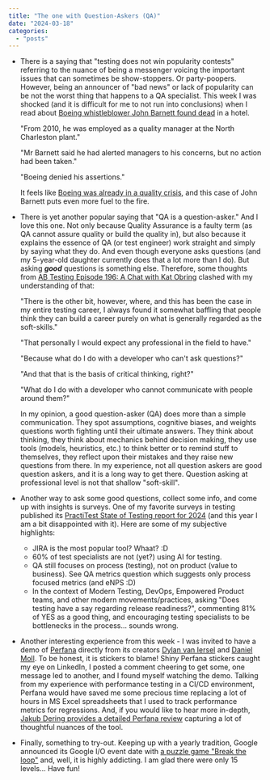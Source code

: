 ```yaml
---
title: "The one with Question-Askers (QA)"
date: "2024-03-18"
categories: 
  - "posts"
---
```


- There is a saying that "testing does not win popularity contests" referring to the nuance of being a messenger voicing the important issues that can sometimes be show-stoppers. Or party-poopers. However, being an announcer of "bad news" or lack of popularity can be not the worst thing that happens to a QA specialist. This week I was shocked (and it is difficult for me to not run into conclusions) when I read about [Boeing whistleblower John Barnett found dead](https://www.bbc.com/news/business-68534703) in a hotel.  
      
    "From 2010, he was employed as a quality manager at the North Charleston plant."  
      
    "Mr Barnett said he had alerted managers to his concerns, but no action had been taken."  
      
    "Boeing denied his assertions."  
      
    It feels like [Boeing was already in a quality crisis](https://www.bbc.com/news/business-68573686), and this case of John Barnett puts even more fuel to the fire.

- There is yet another popular saying that "QA is a question-asker." And I love this one. Not only because Quality Assurance is a faulty term (as QA cannot assure quality or build the quality in), but also because it explains the essence of QA (or test engineer) work straight and simply by saying what they do. And even though everyone asks questions (and my 5-year-old daughter currently does that a lot more than I do). But asking _**good**_ questions is something else. Therefore, some thoughts from [AB Testing Episode 196: A Chat with Kat Obring](https://podcasters.spotify.com/pod/show/abtesting/episodes/Episode-196-A-Chat-with-Kat-Obring-e2gt62e/a-ab278dv) clashed with my understanding of that:  
      
    "There is the other bit, however, where, and this has been the case in my entire testing career, I always found it somewhat baffling that people think they can build a career purely on what is generally regarded as the soft-skills."  
      
    "That personally I would expect any professional in the field to have."  
      
    "Because what do I do with a developer who can't ask questions?"  
      
    "And that that is the basis of critical thinking, right?"  
      
    "What do I do with a developer who cannot communicate with people around them?"  
      
    In my opinion, a good question-asker (QA) does more than a simple communication. They spot assumptions, cognitive biases, and weights questions worth fighting until their ultimate answers. They think about thinking, they think about mechanics behind decision making, they use tools (models, heuristics, etc.) to think better or to remind stuff to themselves, they reflect upon their mistakes and they raise new questions from there. In my experience, not all question askers are good question askers, and it is a long way to get there. Question asking at professional level is not that shallow "soft-skill".

- Another way to ask some good questions, collect some info, and come up with insights is surveys. One of my favorite surveys in testing published its [PractiTest State of Testing report for 2024](https://www.practitest.com/assets/pdf/stot-2024.pdf) (and this year I am a bit disappointed with it). Here are some of my subjective highlights:
    - JIRA is the most popular tool? Whaat? :D
    - 60% of test specialists are not (yet?) using AI for testing.
    - QA still focuses on process (testing), not on product (value to business). See QA metrics question which suggests only process focused metrics (and eNPS :D)
    - In the context of Modern Testing, DevOps, Empowered Product teams, and other modern movements/practices, asking "Does testing have a say regarding release readiness?", commenting 81% of YES as a good thing, and encouraging testing specialists to be bottlenecks in the process... sounds wrong.

- Another interesting experience from this week - I was invited to have a demo of [Perfana](https://perfana.io/) directly from its creators [Dylan van Iersel](https://www.linkedin.com/in/dviersel/) and [Daniel Moll](https://www.linkedin.com/in/dmoll1974/). To be honest, it is stickers to blame! Shiny Perfana stickers caught my eye on LinkedIn, I posted a comment cheering to get some, one message led to another, and I found myself watching the demo. Talking from my experience with performance testing in a CI/CD environment, Perfana would have saved me some precious time replacing a lot of hours in MS Excel spreadsheets that I used to track performance metrics for regressions. And, if you would like to hear more in-depth, [Jakub Dering provides a detailed Perfana review](https://www.youtube.com/watch?v=EVxjcge0ULQ&ab_channel=Perfluencer) capturing a lot of thoughtful nuances of the tool.

- Finally, something to try-out. Keeping up with a yearly tradition, Google announced its Google I/O event date with [a puzzle game "Break the loop"](https://io.google/2024/puzzle/) and, well, it is highly addicting. I am glad there were only 15 levels... Have fun!
